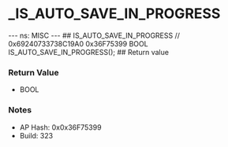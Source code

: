 # _IS_AUTO_SAVE_IN_PROGRESS

--- ns: MISC --- ## IS_AUTO_SAVE_IN_PROGRESS  // 0x69240733738C19A0 0x36F75399 BOOL IS_AUTO_SAVE_IN_PROGRESS();   ## Return value

### Return Value
* BOOL

### Notes
* AP Hash: 0x0x36F75399
* Build: 323

